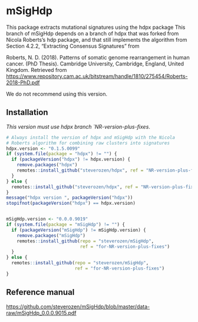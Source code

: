 
<!-- README.md is generated from README.Rmd. Please edit that file -->

# mSigHdp

This package extracts mutational signatures using the hdpx package This
branch of mSigHdp depends on a branch of hdpx that was forked from
Nicola Roberts’s hdp package, and that still implements the algorithm
from Section 4.2.2, “Extracting Consensus Signatures” from

Roberts, N. D. (2018). Patterns of somatic genome rearrangement in human
cancer. (PhD Thesis). Cambridge University, Cambridge, England, United
Kingdom. Retrieved from
<https://www.repository.cam.ac.uk/bitstream/handle/1810/275454/Roberts-2018-PhD.pdf>

We do not recommend using this version.

## Installation

*This version *must* use hdpx branch \`NR-version-plus-fixes*.

``` r
# Always install the version of hdpx and mSigHdp with the Nicola
# Roberts algorithm for combining raw clusters into signatures
hdpx.version <- "0.1.5.0099"
if (system.file(package = "hdpx") != "") {
  if (packageVersion("hdpx") != hdpx.version) {
    remove.packages("hdpx")
    remotes::install_github("steverozen/hdpx", ref = "NR-version-plus-fixes")
  }
} else {
  remotes::install_github("steverozen/hdpx", ref = "NR-version-plus-fixes")
}
message("hdpx version ", packageVersion("hdpx"))
stopifnot(packageVersion("hdpx") == hdpx.version)


mSigHdp.version <- "0.0.0.9019"
if (system.file(package = "mSigHdp") != "") {
  if (packageVersion("mSigHdp") != mSigHdp.version) {
    remove.packages("mSigHdp")
    remotes::install_github(repo = "steverozen/mSigHdp", 
                            ref = "for-NR-version-plus-fixes")
  }
} else {
  remotes::install_github(repo = "steverozen/mSigHdp", 
                          ref = "for-NR-version-plus-fixes")
}
```

## Reference manual

<https://github.com/steverozen/mSigHdp/blob/master/data-raw/mSigHdp_0.0.0.9015.pdf>
